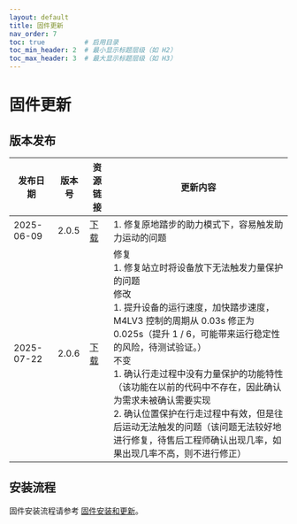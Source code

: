 ```yaml
---
layout: default
title: 固件更新
nav_order: 7
toc: true          # 启用目录
toc_min_header: 2  # 最小显示标题层级（如 H2）
toc_max_header: 3  # 最大显示标题层级（如 H3）
---
```


# 固件更新

## 版本发布

| 发布日期       | 版本号   | 资源链接                                                                                  | 更新内容                                                                                                                                                                                                                                                                         |
|------------|-------|---------------------------------------------------------------------------------------|------------------------------------------------------------------------------------------------------------------------------------------------------------------------------------------------------------------------------------------------------------------------------|
| 2025-06-09 | 2.0.5 | [下载](https://fourier-m4-1302548221.cos.ap-shanghai.myqcloud.com/fourier-m4-2.0.5.deb) | 1. 修复原地踏步的助力模式下，容易触发助力运动的问题                                                                                                                                                                                                                                                  |
| 2025-07-22 | 2.0.6 | [下载](https://fourier-m4-1302548221.cos.ap-shanghai.myqcloud.com/fourier-m4-2.0.6.deb) | 修复</br>1. 修复站立时将设备放下无法触发力量保护的问题 </br> 修改 </br> 1. 提升设备的运行速度，加快踏步速度，M4LV3 控制的周期从 0.03s 修正为 0.025s（提升 1 / 6，可能带来运行稳定性的风险，待测试验证。）</br>不变</br>1. 确认行走过程中没有力量保护的功能特性（该功能在以前的代码中不存在，因此确认为需求未被确认需要实现</br>2. 确认位置保护在行走过程中有效，但是往后运动无法触发的问题（该问题无法较好地进行修复，待售后工程师确认出现几率，如果出现几率不高，则不进行修正） |

## 安装流程

固件安装流程请参考 [固件安装和更新](/fourier-grx-M4/docs/usage#固件安装和更新)。